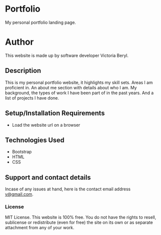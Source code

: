# Portfolio
My personal portfolio landing page.
# Author 
This website is made up by software developer Victoria Beryl.
## Description
This is my personal portfolio website, it highlights my skill sets. Areas I am proficient in. An about me section with
details about who I am. My background, the types of work I have been part of in the past years. And a list of projects
I have done.
## Setup/Installation Requirements
* Load the website url on a browser
## Technologies Used
* Bootstrap
* HTML
* CSS
## Support and contact details
Incase of any issues at hand, here is the contact email address v@gmail.com.
### License
MIT License. This website is 100% free. You do not have the rights to resell, sublicense or redistribute (even for free)
the site on its own or as separate attachment from any of your work.